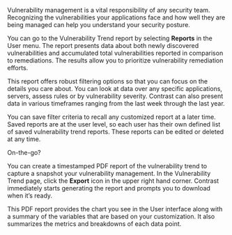 <!--
title: "Vulnerability Trends"
description: "Overview of vulnerability trend reports"
tags: "TeamServer application vulnerability PDF report"
-->
 
Vulnerability management is a vital responsibility of any security team. Recognizing the vulnerabilities your applications face and how well they are being managed can help you understand your security posture.
 
You can go to the Vulnerability Trend report by selecting **Reports** in the User menu. The report presents data about both newly discovered vulnerabilities and accumulated total vulnerabilities reported in comparison to remediations. The results allow you to prioritize vulnerability remediation efforts.
 
This report offers robust filtering options so that you can focus on the details you care about. You can look at data over any specific applications, servers, assess rules or by vulnerability severity. Contrast can also present data in various timeframes ranging from the last week through the last year.

<!-- <We may also want to touch on how they can filter tags, compliance requirements, etc.> as outlined in CONTRAST-12586.
 --> 



You can save filter criteria to recall any customized report at a later time. Saved reports are at the user level, so each user has their own defined list of saved vulnerability trend reports. These reports can be edited or deleted at any time. 
 
<!-- Should step through how you save a report. Some details can be found in CONTRAST-12573.  
 --> 



On-the-go? 

You can create a timestamped PDF report of the vulnerability trend to capture a snapshot your vulnerability management. In the Vulnerability Trend page, click the **Export** icon in the upper right hand corner. Contrast immediately starts generating the report and prompts you to download when it’s ready.
 
This PDF report provides the chart you see in the User interface along with a summary of the variables that are based on your customization. It also summarizes the metrics and breakdowns of each data point. 
 
 
